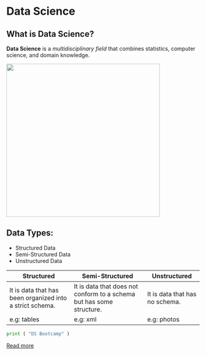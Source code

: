 # Data Science
## What is Data Science?

**Data Science** is a *multidisciplinary field* that combines statistics, computer science, and domain knowledge.

<img src="https://github.com/Tuwaiq-Data-Science-Bootcamp-V4/Markdown-Lab1/blob/baa0fcd59a13871b492ff2ba658d0080bb474e7e/DS.png" width="400" height="400" />

## Data Types:
- Structured Data
- Semi-Structured Data
- Unstructured Data


| Structured | Semi-Structured | Unstructured |
| ----------- | ----------- | ----------- |
| It is data that has been organized into a strict schema. | It is data that does not conform to a schema but has some structure. | It is data that has no schema. |
| e.g: tables | e.g: xml | e.g: photos |

```python
print ( "DS Bootcamp" )
```

[Read more](https://en.wikipedia.org/wiki/Data_science”)
